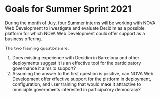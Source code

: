 # Goals for Summer Sprint 2021

During the month of July, four Summer interns will be working with NOVA Web
Development to investigate and evaluate Decidim as a possible platform for
which NOVA Web Development could offer support as a business offering.

The two framing questions are:

1. Does existing experience with Decidim in Barcelona and other deployments
   suggest it is an effective tool for the participatory governance it aims to
   support?
1. Assuming the answer to the first question is positive, can NOVA Web
   Development offer effective support for the platform in deployment,
   configuration, and user training that would make it attractive to
   municiple governments interested in participatory democracy?
